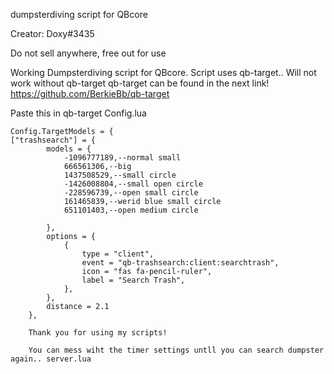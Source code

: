 dumpsterdiving script for QBcore

Creator: Doxy#3435

Do not sell anywhere, free out for use

Working Dumpsterdiving script for QBcore. Script uses qb-target.. Will not work without qb-target qb-target can be found in the next link!
https://github.com/BerkieBb/qb-target

Paste this in qb-target Config.lua

```
Config.TargetModels = {
["trashsearch"] = {
        models = {
			-1096777189,--normal small
			666561306,--big
			1437508529,--small circle
			-1426008804,--small open circle
			-228596739,--open small circle
			161465839,--werid blue small circle
			651101403,--open medium circle

        },
        options = {
            {
                type = "client",
                event = "qb-trashsearch:client:searchtrash",
                icon = "fas fa-pencil-ruler",
                label = "Search Trash",
            },
        },
        distance = 2.1
    },
    
    Thank you for using my scripts!
    
    You can mess wiht the timer settings untll you can search dumpster again.. server.lua
